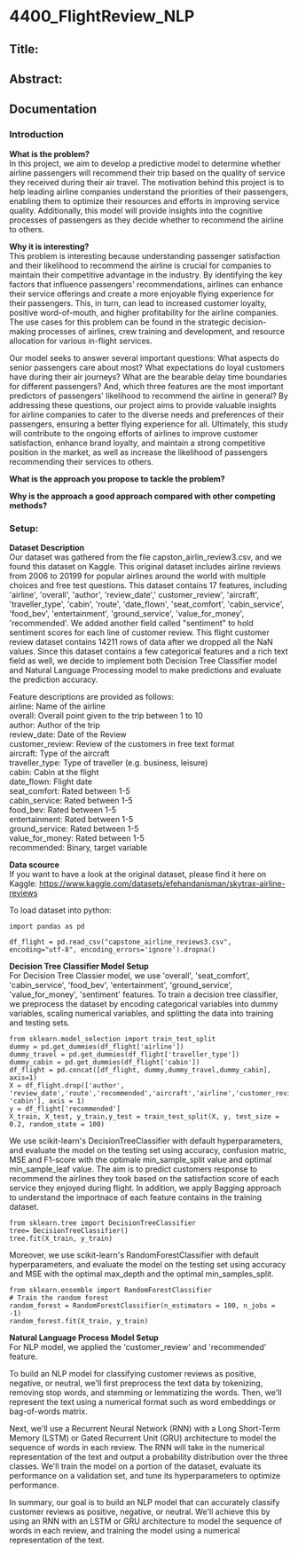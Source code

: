 # 4400_FlightReview_NLP

## Title: 

## Abstract:

## Documentation 

### Introduction  
**What is the problem?**   
In this project, we aim to develop a predictive model to determine whether airline passengers will recommend their trip based on the quality of service they received during their air travel. The motivation behind this project is to help leading airline companies understand the priorities of their passengers, enabling them to optimize their resources and efforts in improving service quality. Additionally, this model will provide insights into the cognitive processes of passengers as they decide whether to recommend the airline to others.

**Why it is interesting?**  
This problem is interesting because understanding passenger satisfaction and their likelihood to recommend the airline is crucial for companies to maintain their competitive advantage in the industry. By identifying the key factors that influence passengers' recommendations, airlines can enhance their service offerings and create a more enjoyable flying experience for their passengers. This, in turn, can lead to increased customer loyalty, positive word-of-mouth, and higher profitability for the airline companies. The use cases for this problem can be found in the strategic decision-making processes of airlines, crew training and development, and resource allocation for various in-flight services.

Our model seeks to answer several important questions: What aspects do senior passengers care about most? What expectations do loyal customers have during their air journeys? What are the bearable delay time boundaries for different passengers? And, which three features are the most important predictors of passengers' likelihood to recommend the airline in general? By addressing these questions, our project aims to provide valuable insights for airline companies to cater to the diverse needs and preferences of their passengers, ensuring a better flying experience for all. Ultimately, this study will contribute to the ongoing efforts of airlines to improve customer satisfaction, enhance brand loyalty, and maintain a strong competitive position in the market, as well as increase the likelihood of passengers recommending their services to others.

**What is the approach you propose to tackle the problem?**  


**Why is the approach a good approach compared with other competing methods?**  


### Setup:

**Dataset Description**  
Our dataset was gathered from the file capston_airlin_review3.csv, and we found this dataset on Kaggle. This original dataset includes airline reviews from 2006 to 20199 for popular airlines around the world with multiple choices and free test questions. This dataset contains 17 features, including 'airline', 'overall', 'author', 'review_date',' customer_review', 'aircraft', 'traveller_type', 'cabin', 'route', 'date_flown', 'seat_comfort', 'cabin_service', 'food_bev', 'entertainment', 'ground_service', 'value_for_money', 'recommended'. We added another field called "sentiment" to hold sentiment scores for each line of customer review. This flight customer review dataset contains 14211 rows of data after we dropped all the NaN values. Since this dataset contains a few categorical features and a rich text field as well, we decide to implement both Decision Tree Classifier model and Natural Language Processing model to make predictions and evaluate the prediction accuracy. 

Feature descriptions are provided as follows:  
airline: Name of the airline  
overall: Overall point given to the trip between 1 to 10  
author: Author of the trip  
review_date: Date of the Review  
customer_review: Review of the customers in free text format  
aircraft: Type of the aircraft  
traveller_type: Type of traveller (e.g. business, leisure)  
cabin: Cabin at the flight  
date_flown: Flight date  
seat_comfort: Rated between 1-5  
cabin_service: Rated between 1-5  
food_bev: Rated between 1-5  
entertainment: Rated between 1-5  
ground_service: Rated between 1-5  
value_for_money: Rated between 1-5  
recommended: Binary, target variable  


**Data scource**  
If you want to have a look at the original dataset, please find it here on Kaggle: https://www.kaggle.com/datasets/efehandanisman/skytrax-airline-reviews

To load dataset into python:

```
import pandas as pd

df_flight = pd.read_csv("capstone_airline_reviews3.csv", encoding="utf-8", encoding_errors='ignore').dropna()
```

**Decision Tree Classifier Model Setup**  
For Decision Tree Classier model, we use 'overall', 'seat_comfort', 'cabin_service', 'food_bev', 'entertainment', 'ground_service', 'value_for_money', 'sentiment' features. To train a decision tree classifier, we preprocess the dataset by encoding categorical variables into dummy variables, scaling numerical variables, and splitting the data into training and testing sets.

```
from sklearn.model_selection import train_test_split
dummy = pd.get_dummies(df_flight['airline'])
dummy_travel = pd.get_dummies(df_flight['traveller_type'])
dummy_cabin = pd.get_dummies(df_flight['cabin'])
df_flight = pd.concat([df_flight, dummy,dummy_travel,dummy_cabin], axis=1)
X = df_flight.drop(['author', 'review_date','route','recommended','aircraft','airline','customer_review','date_flown','traveller_type', 'cabin'], axis = 1)
y = df_flight['recommended']
X_train, X_test, y_train,y_test = train_test_split(X, y, test_size = 0.2, random_state = 100)

```

We use scikit-learn's DecisionTreeClassifier with default hyperparameters, and evaluate the model on the testing set using accuracy, confusion matric, MSE and F1-score with the optimale min_sample_split value and optimal min_sample_leaf value. The aim is to predict customers response to recommend the airlines they took based on the satisfaction score of each service they enjoyed during flight. In addition, we  apply Bagging approach to understand the importnace of each feature contains in the training dataset.

```
from sklearn.tree import DecisionTreeClassifier
tree= DecisionTreeClassifier()
tree.fit(X_train, y_train)
```

Moreover, we use scikit-learn's RandomForestClassifier with default hyperparameters, and evaluate the model on the testing set using accuracy and MSE with the optimal max_depth and the optimal min_samples_split. 

```
from sklearn.ensemble import RandomForestClassifier
# Train the random forest
random_forest = RandomForestClassifier(n_estimators = 100, n_jobs = -1)
random_forest.fit(X_train, y_train)
```

**Natural Language Process Model Setup**  
For NLP model, we applied the 'customer_review' and 'recommended' feature. 

To build an NLP model for classifying customer reviews as positive, negative, or neutral, we'll first preprocess the text data by tokenizing, removing stop words, and stemming or lemmatizing the words. Then, we'll represent the text using a numerical format such as word embeddings or bag-of-words matrix.

Next, we'll use a Recurrent Neural Network (RNN) with a Long Short-Term Memory (LSTM) or Gated Recurrent Unit (GRU) architecture to model the sequence of words in each review. The RNN will take in the numerical representation of the text and output a probability distribution over the three classes. We'll train the model on a portion of the dataset, evaluate its performance on a validation set, and tune its hyperparameters to optimize performance.

In summary, our goal is to build an NLP model that can accurately classify customer reviews as positive, negative, or neutral. We'll achieve this by using an RNN with an LSTM or GRU architecture to model the sequence of words in each review, and training the model using a numerical representation of the text.

